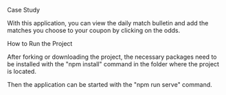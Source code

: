 Case Study

With this application, you can view the daily match bulletin and add the matches you choose to your coupon by clicking on the odds.

How to Run the Project

After forking or downloading the project, the necessary packages need to be installed with the "npm install" command in the folder where the project is located.

Then the application can be started with the "npm run serve" command.
